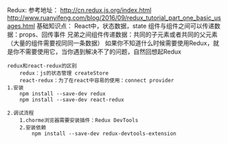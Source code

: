 Redux:
    参考地址：
        http://cn.redux.js.org/index.html
        http://www.ruanyifeng.com/blog/2016/09/redux_tutorial_part_one_basic_usages.html
    基础知识点：
        React中，状态数据，state
        组件与组件之间可以传递数据：props、回传事件
        兄弟之间组件传递数据：共同的子元素或者共同的父元素（大量的组件需要视同同一条数据）
    如果你不知道什么时候需要使用Redux，就是你不需要使用它，当你遇到解决不了的问题，自然回想起Redux

    redux和react-redux的区别
        redux：js的状态管理 createStore
        react-redux：为了在react中容易的使用：connect provider
    1.安装
        npm install --save-dev redux
        npm install --save-dev react-redux

    2.调试流程
        1.chorme浏览器需要安装插件：Redux DevTools
        2.安装依赖
            npm install --save-dev redux-devtools-extension